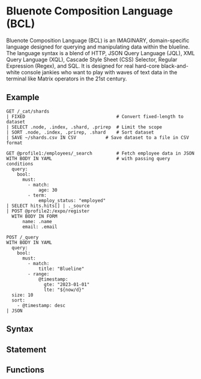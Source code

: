 # Bluenote Composition Language (BCL)

Bluenote Composition Language (BCL) is an IMAGINARY, domain-specific language designed for querying and manipulating data within the blueline. The language syntax is a blend of HTTP, JSON Query Language (JQL), XML Query Language (XQL), Cascade Style Sheet (CSS) Selector, Regular Expression (Regex), and SQL. It is designed for real hard-core black-and-white console jankies who want to play with waves of text data in the terminal like Matrix operators in the 21st century.

## Example

```shell
GET /_cat/shards
| FIXED                                  # Convert fixed-length to dataset
| SELECT .node, .index, .shard, .prirep  # Limit the scope
| SORT .node, .index, .prirep, .shard    # Sort dataset
| SAVE ~/shards.csv IN CSV           # Save dataset to a file in CSV format
```

```shell
GET @profile1:/employees/_search         # Fetch employee data in JSON
WITH BODY IN YAML                        # with passing query conditions
  query:
    bool:
      must:
        - match:
            age: 30
        - term:
            employ_status: "employed"
| SELECT hits.hits[] | ._source
| POST @profile2:/expo/register
  WITH BODY IN FORM
      name: .name
      email: .email
```

```shell
POST /_query
WITH BODY IN YAML
  query:
    bool:
      must:
        - match:
            title: "Blueline"
        - range:
            @timestamp:
              gte: "2023-01-01"
              lte: "${now/d}"
  size: 10
  sort:
    - @timestamp: desc
| JSON
```

## Syntax

## Statement

## Functions
